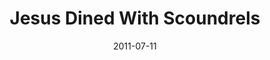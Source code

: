 ---
layout: music 
title: "Jesus Dined With Scoundrels"
series: "Jesus: The Greatest Show on Earth"
date: 2011-07-11 
description: "Brian Wells talks about how Jesus redefined God."
audio: "http://www.crossroads.net/players/media/hq/greatestshow04.mp3"
audio-duration: "45:58"
src: "http://www.crossroads.net/players/media/series/JesusGreatestShow_190x110.jpg"
---